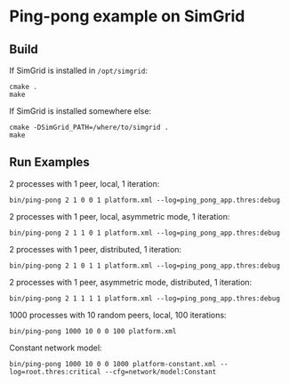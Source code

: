 # Ping-pong example on SimGrid

## Build

If SimGrid is installed in `/opt/simgrid`:

```
cmake .
make
```

If SimGrid is installed somewhere else:

```
cmake -DSimGrid_PATH=/where/to/simgrid .
make
```

## Run Examples

2 processes with 1 peer, local, 1 iteration:

```
bin/ping-pong 2 1 0 0 1 platform.xml --log=ping_pong_app.thres:debug
```

2 processes with 1 peer, local, asymmetric mode, 1 iteration:

```
bin/ping-pong 2 1 1 0 1 platform.xml --log=ping_pong_app.thres:debug
```

2 processes with 1 peer, distributed, 1 iteration:

```
bin/ping-pong 2 1 0 1 1 platform.xml --log=ping_pong_app.thres:debug
```

2 processes with 1 peer, asymmetric mode, distributed, 1 iteration:

```
bin/ping-pong 2 1 1 1 1 platform.xml --log=ping_pong_app.thres:debug
```

1000 processes with 10 random peers, local, 100 iterations:

```
bin/ping-pong 1000 10 0 0 100 platform.xml
```

Constant network model:

```
bin/ping-pong 1000 10 0 0 1000 platform-constant.xml --log=root.thres:critical --cfg=network/model:Constant
```